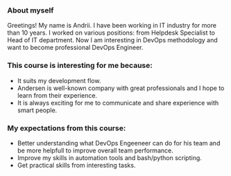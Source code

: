 ### About myself
Greetings! My name is Andrii. I have been working in IT industry for more than 10 years. 
I worked on various positions: from Helpdesk Specialist to Head of IT department.
Now I am interesting in DevOps methodology and want to become professional DevOps Engineer.

### This course is interesting for me because:
+ It suits my development flow.
+ Andersen is well-known company with great professionals and I hope to learn from their experience.
+ It is always exciting for me to communicate and share experience with smart people.

### My expectations from this course:
+ Better understanding what DevOps Engeeneer can do for his team and be more helpfull to improve overall team performance.
+ Improve my skills in automation tools and bash/python scripting.
+ Get practical skills from interesting tasks.
